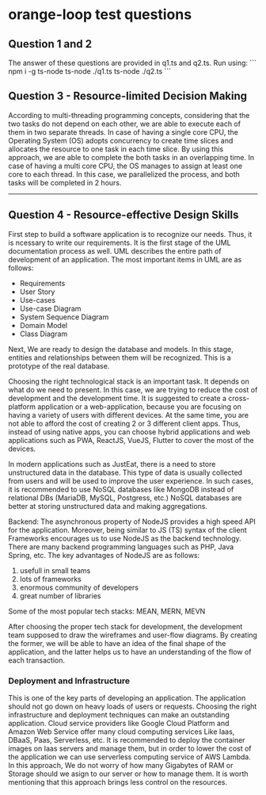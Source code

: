 # orange-loop test questions

<h2>Question 1 and 2</h2>
<p>
    The answer of these questions are provided in q1.ts and q2.ts.
    Run using:
    ```
        npm i -g ts-node
        ts-node ./q1.ts
        ts-node ./q2.ts
    ```
</p>


<h2>
    Question 3 - Resource-limited Decision Making
</h2>
<p>
    According to multi-threading programming concepts, considering that the two tasks do not depend on each other, we are able to execute each of them in two separate threads. In case of having a single core CPU, the Operating System (OS) adopts concurrency to create time slices and allocates the resource to one task in each time slice. By using this approach, we are able to complete the both tasks in an overlapping time.
    In case of having a multi core CPU, the OS manages to assign at least one core to each thread. In this case, we parallelized the process, and both tasks will be completed in 2 hours.
</p>

<hr/>

<h2>
    Question 4 - Resource-effective Design Skills
</h2>
<p>
First step to build a software application is to recognize our needs. Thus, it is ncessary to write our requirements. It is the first stage of the UML documentation process as well. UML describes the entire path of development of an application. The most important items in UML are as follows: 
</p>
<ul>
    <li>Requirements</li>
    <li>User Story</li>
    <li>Use-cases</li>
    <li>Use-case Diagram</li>
    <li>System Sequence Diagram</li>
    <li>Domain Model</li>
    <li>Class Diagram</li>
</ul>
<p>
    Next, We are ready to design the database and models. In this stage, entities and relationships between them will be recognized. This is a prototype of the real database.
</p>

<p>
    Choosing the right technological stack is an important task. It depends on what do we need to present. In this case, we are trying to reduce the cost of development and the development time. It is suggested to create a cross-platform application or a web-application, because you are focusing on having a variety of users with different devices. At the same time, you are not able to afford the cost of creating 2 or 3 different client apps. Thus, instead of using native apps, you can choose hybrid applications and web applications such as PWA, ReactJS, VueJS, Flutter to cover the most of the devices.
</p>

<p>
    In modern applications such as JustEat, there is a need to store unstructured data in the database. This type of data is usually collected from users and will be used to improve the user experience. In such cases, it is recommended to use NoSQL databases like MongoDB instead of relational DBs (MariaDB, MySQL, Postgress, etc.) NoSQL databases are better at storing unstructured data and making aggregations.
</p>

<p>
    Backend: The asynchronous property of NodeJS provides a high speed API for the application. Moreover, being similar to JS (TS) syntax of the client Frameworks encourages us to use NodeJS as the backend technology. There are many backend programming languages such as PHP, Java Spring, etc. 
    The key advantages of NodeJS are as follows:
</p>

<ol>
    <li>usefull in small teams</li>
    <li>lots of frameworks</li>
    <li>enormous community of developers</li>
    <li>great number of libraries</li>
</ol>

<p>
    Some of the most popular tech stacks: MEAN, MERN, MEVN
</p>

<p>
    After choosing the proper tech stack for development, the development team supposed to draw the wireframes and user-flow diagrams. By creating the former, we will be able to have an idea of the final shape of the application, and the latter helps us to have an understanding of the flow of each transaction.
</p>



<h3> Deployment and Infrastructure </h3>
<p>
    This is one of the key parts of developing an application. The application should not go down on heavy loads of users or requests. Choosing the right infrastructure and deployment techniques can make an outstanding application. Cloud service providers like Google Cloud Platform and Amazon Web Service offer many cloud computing services Like Iaas, DBaaS, Paas, Serverless, etc. 
    It is recommended to deploy the container images on Iaas servers and manage them, but in order to lower the cost of the application we can use serverless computing service of AWS Lambda. In this approach, We do not worry of how many Gigabytes of RAM or Storage should we asign to our server or how to manage them. It is worth mentioning that this approach brings less control on the resources.
</p>
